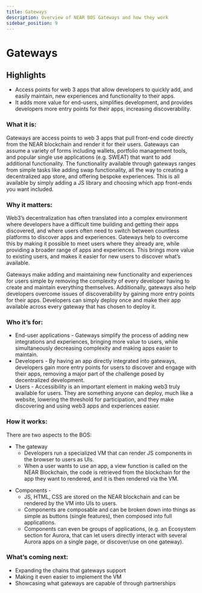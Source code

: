 ```yaml
---
title: Gateways
description: Overview of NEAR BOS Gateways and how they work
sidebar_position: 9
---
```



# Gateways


## Highlights



* Access points for web 3 apps that allow developers to quickly add, and easily maintain, new experiences and functionality to their apps.
* It adds more value for end-users, simplifies development, and provides developers more entry points for their apps, increasing discoverability. 


### What it is:

Gateways are access points to web 3 apps that pull front-end code directly from the NEAR blockchain and render it for their users. Gateways can assume a variety of forms including wallets, portfolio management tools, and popular single use applications (e.g. SWEAT) that want to add additional functionality. The functionality available through gateways ranges from simple tasks like adding swap functionality, all the way to creating a decentralized app store, and offering bespoke experiences. This is all available by simply adding a JS library and choosing which app front-ends you want included.


### Why it matters:

Web3’s decentralization has often translated into a complex environment where developers have a difficult time building and getting their apps discovered, and where users often need to switch between countless platforms to discover apps and experiences. Gateways help to overcome this by making it possible to meet users where they already are, while providing a broader range of apps and experiences. This brings more value to existing users, and makes it easier for new users to discover what’s available.

Gateways make adding and maintaining new functionality and experiences for users simple by removing the complexity of every developer having to create and maintain everything themselves. Additionally, gateways also help developers overcome issues of discoverability by gaining more entry points for their apps. Developers can simply deploy once and make their app available across every gateway that has chosen to deploy it.


### Who it’s for:



* End-user applications - Gateways simplify the process of adding new integrations and experiences, bringing more value to users, while simultaneously decreasing complexity and making apps easier to maintain.
* Developers - By having an app directly integrated into gateways, developers gain more entry points for users to discover  and engage with their apps, removing a major part of the challenge posed by decentralized development.
* Users - Accessibility is an important element in making web3 truly available for users. They are something anyone can deploy, much like a website, lowering the threshold for participation, and they make discovering and using web3 apps and experiences easier.


### How it works:

There are two aspects to the BOS: 



* The gateway 
    * Developers run a specialized VM that can render JS components in the browser to users as UIs. 
    * When a user wants to use an app, a view function is called on the NEAR Blockchain, the code is retrieved from the blockchain for the app they want to rendered, and it is then rendered via the VM.

<!-- &lt; diagram > -->



* Components - 
  * JS, HTML,  CSS are stored on the NEAR blockchain and can be rendered by the VM into UIs to users. 
  * Components are composable and can be broken down into things as simple as buttons (single features), then composed into full applications. 
  * Components can even be groups of applications, (e.g. an Ecosystem section for Aurora, that can let users directly interact with several Aurora apps on a single page, or discover/use on one gateway).

<!-- &lt; diagram > -->


### What’s coming next:



* Expanding the chains that gateways support
* Making it even easier to implement the VM
* Showcasing what gateways are capable of through partnerships 